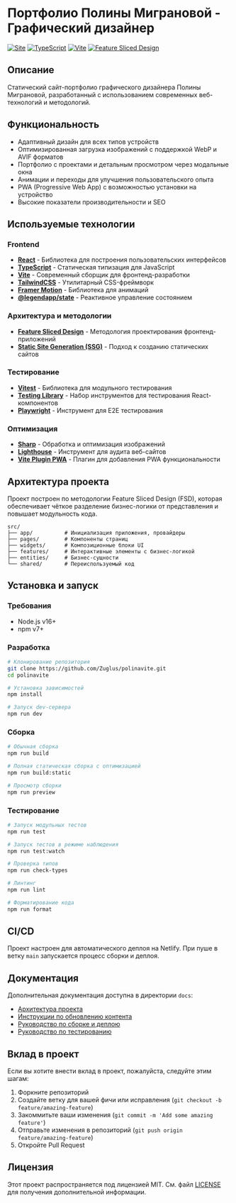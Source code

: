 # Портфолио Полины Миграновой - Графический дизайнер

[![Site](https://migranova.pro/)](https://migranova.pro/)
[![TypeScript](https://img.shields.io/badge/TypeScript-4.9.5-blue.svg)](https://www.typescriptlang.org/)
[![Vite](https://img.shields.io/badge/Vite-5.0.11-646CFF.svg)](https://vitejs.dev/)
[![Feature Sliced Design](https://img.shields.io/badge/Feature%20Sliced%20Design-1.0.0-orange.svg)](https://feature-sliced.design/)

## Описание

Статический сайт-портфолио графического дизайнера Полины Миграновой, разработанный с использованием современных веб-технологий и методологий.

## Функциональность

- Адаптивный дизайн для всех типов устройств
- Оптимизированная загрузка изображений с поддержкой WebP и AVIF форматов
- Портфолио с проектами и детальным просмотром через модальные окна
- Анимации и переходы для улучшения пользовательского опыта
- PWA (Progressive Web App) с возможностью установки на устройство
- Высокие показатели производительности и SEO

## Используемые технологии

### Frontend
- **[React](https://reactjs.org/)** - Библиотека для построения пользовательских интерфейсов
- **[TypeScript](https://www.typescriptlang.org/)** - Статическая типизация для JavaScript
- **[Vite](https://vitejs.dev/)** - Современный сборщик для фронтенд-разработки
- **[TailwindCSS](https://tailwindcss.com/)** - Утилитарный CSS-фреймворк
- **[Framer Motion](https://www.framer.com/motion/)** - Библиотека для анимаций
- **[@legendapp/state](https://legendapp.com/open-source/state/)** - Реактивное управление состоянием

### Архитектура и методологии
- **[Feature Sliced Design](https://feature-sliced.design/)** - Методология проектирования фронтенд-приложений
- **[Static Site Generation (SSG)](https://www.netlify.com/blog/2020/04/14/what-is-a-static-site-generator-and-3-ways-to-find-the-best-one/)** - Подход к созданию статических сайтов

### Тестирование
- **[Vitest](https://vitest.dev/)** - Библиотека для модульного тестирования
- **[Testing Library](https://testing-library.com/)** - Набор инструментов для тестирования React-компонентов
- **[Playwright](https://playwright.dev/)** - Инструмент для E2E тестирования

### Оптимизация
- **[Sharp](https://sharp.pixelplumbing.com/)** - Обработка и оптимизация изображений
- **[Lighthouse](https://developers.google.com/web/tools/lighthouse)** - Инструмент для аудита веб-сайтов
- **[Vite Plugin PWA](https://vite-plugin-pwa.netlify.app/)** - Плагин для добавления PWA функциональности

## Архитектура проекта

Проект построен по методологии Feature Sliced Design (FSD), которая обеспечивает чёткое разделение бизнес-логики от представления и повышает модульность кода.

```
src/
├── app/          # Инициализация приложения, провайдеры
├── pages/        # Компоненты страниц
├── widgets/      # Композиционные блоки UI
├── features/     # Интерактивные элементы с бизнес-логикой
├── entities/     # Бизнес-сущности
└── shared/       # Переиспользуемый код
```

## Установка и запуск

### Требования
- Node.js v16+
- npm v7+

### Разработка

```bash
# Клонирование репозитория
git clone https://github.com/Zuglus/polinavite.git
cd polinavite

# Установка зависимостей
npm install

# Запуск dev-сервера
npm run dev
```

### Сборка

```bash
# Обычная сборка
npm run build

# Полная статическая сборка с оптимизацией
npm run build:static

# Просмотр сборки
npm run preview
```

### Тестирование

```bash
# Запуск модульных тестов
npm run test

# Запуск тестов в режиме наблюдения
npm run test:watch

# Проверка типов
npm run check-types

# Линтинг
npm run lint

# Форматирование кода
npm run format
```

## CI/CD

Проект настроен для автоматического деплоя на Netlify. При пуше в ветку `main` запускается процесс сборки и деплоя.

## Документация

Дополнительная документация доступна в директории `docs`:

- [Архитектура проекта](./docs/architecture.md)
- [Инструкции по обновлению контента](./docs/content-update.md)
- [Руководство по сборке и деплою](./docs/deploy.md)
- [Руководство по тестированию](./docs/testing.md)

## Вклад в проект

Если вы хотите внести вклад в проект, пожалуйста, следуйте этим шагам:

1. Форкните репозиторий
2. Создайте ветку для вашей фичи или исправления (`git checkout -b feature/amazing-feature`)
3. Закоммитьте ваши изменения (`git commit -m 'Add some amazing feature'`)
4. Отправьте изменения в репозиторий (`git push origin feature/amazing-feature`)
5. Откройте Pull Request

## Лицензия

Этот проект распространяется под лицензией MIT. См. файл [LICENSE](LICENSE) для получения дополнительной информации.